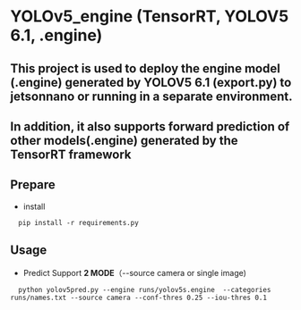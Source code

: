 # YOLOv5_engine (TensorRT, YOLOV5 6.1, .engine)
## This project is used to deploy the engine model (.engine) generated by YOLOV5 6.1 (export.py) to jetsonnano or running in a separate environment.
## In addition, it also supports forward prediction of other models(.engine) generated by the TensorRT framework
## Prepare ##
- install
```
  pip install -r requirements.py
 ```
## Usage ##
- Predict Support **2 MODE**（--source camera or single image)
```
  python yolov5pred.py --engine runs/yolov5s.engine  --categories runs/names.txt --source camera --conf-thres 0.25 --iou-thres 0.1
```
